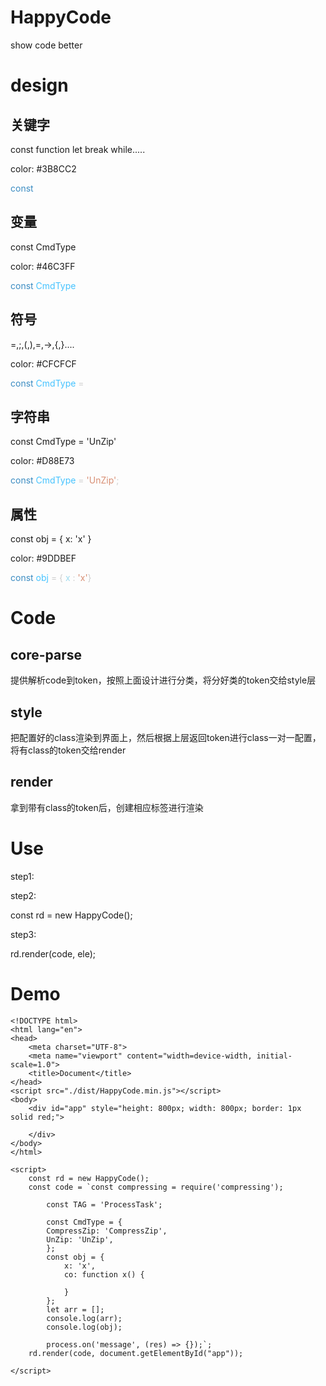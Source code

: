 <!--
 * @Author: xiuquanxu
 * @Company: kaochong
 * @Date: 2020-08-07 16:06:15
 * @LastEditors: xiuquanxu
 * @LastEditTime: 2020-08-30 02:50:31
-->
# HappyCode
show code better  

# design  

## 关键字  

const function let break while.....  

color: #3B8CC2

<span style="color: #3B8CC2">const</span>  

## 变量  

const CmdType

color: #46C3FF  

<span style="color: #3B8CC2">const</span>  <span style="color:#46c3ff">CmdType</span>  

## 符号  

=,;,(,),=,->,{,}....  

color: #CFCFCF  

<span style="color: #3B8CC2">const</span>  <span style="color:#46c3ff">CmdType</span>  <span style="color:#CFCFCF">=</span>  

## 字符串  

const CmdType = 'UnZip'  

color: #D88E73  

<span style="color: #3B8CC2">const</span>  <span style="color:#46c3ff">CmdType</span>  <span style="color:#CFCFCF">=</span>  <span style="color:#D88E73">'UnZip'</span></span><span style="color:#CFCFCF">;</span>  

## 属性  

const obj = {
    x: 'x'
}  

color: #9DDBEF  

<span style="color: #3B8CC2">const</span>  <span style="color:#46c3ff">obj</span>  <span style="color:#CFCFCF">=</span> <span style="color:#CFCFCF">{</span> <span style="color:#9DDBEF">x</span> 
<span style="color:#CFCFCF">:</span>
<span style="color:#D88E73">'x'</span></span><span style="color:#CFCFCF">}</span>

# Code  


## core-parse  

提供解析code到token，按照上面设计进行分类，将分好类的token交给style层  

## style  

把配置好的class渲染到界面上，然后根据上层返回token进行class一对一配置，将有class的token交给render  

## render  

拿到带有class的token后，创建相应标签进行渲染  

# Use  

step1:  

<script src="./dist/HappyCode.min.js"></script>


step2:  

const rd = new HappyCode();


step3:  

rd.render(code, ele);

# Demo

```
<!DOCTYPE html>
<html lang="en">
<head>
    <meta charset="UTF-8">
    <meta name="viewport" content="width=device-width, initial-scale=1.0">
    <title>Document</title>
</head>
<script src="./dist/HappyCode.min.js"></script>
<body>
    <div id="app" style="height: 800px; width: 800px; border: 1px solid red;">

    </div>
</body>
</html>

<script>
    const rd = new HappyCode();
    const code = `const compressing = require('compressing');

        const TAG = 'ProcessTask';

        const CmdType = {
        CompressZip: 'CompressZip',
        UnZip: 'UnZip',
        };
        const obj = {
            x: 'x',
            co: function x() {
            
            }
        };
        let arr = [];
        console.log(arr);
        console.log(obj);

        process.on('message', (res) => {});`;
    rd.render(code, document.getElementById("app"));

</script>
```